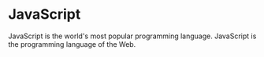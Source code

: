 # JavaScript
JavaScript is the world's most popular programming language.  JavaScript is the programming language of the Web.
